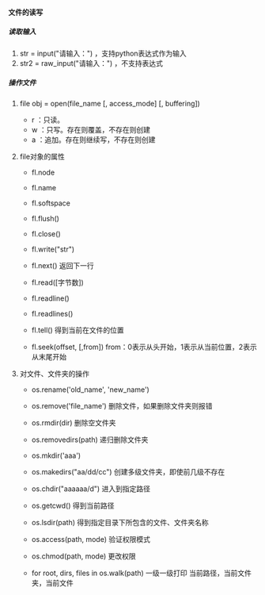 #### 文件的读写
##### 读取输入
1. str = input("请输入：")  ，支持python表达式作为输入
2. str2 = raw_input("请输入：") ，不支持表达式


##### 操作文件
1. file obj = open(file_name [, access_mode] [, buffering])
    - r     ：只读。
    - w     ：只写。存在则覆盖，不存在则创建
    - a     ：追加。存在则继续写，不存在则创建

2. file对象的属性
    - fl.node
    - fl.name
    - fl.softspace

    - fl.flush()
    - fl.close()
    - fl.write("str")
    - fl.next()         返回下一行
    - fl.read([字节数])
    - fl.readline()
    - fl.readlines()
    - fl.tell()     得到当前在文件的位置
    - fl.seek(offset, [,from])  from：0表示从头开始，1表示从当前位置，2表示从末尾开始


3. 对文件、文件夹的操作
    - os.rename('old_name', 'new_name')
    - os.remove('file_name')        删除文件，如果删除文件夹则报错
    - os.rmdir(dir)                 删除空文件夹
    - os.removedirs(path)           递归删除文件夹
    - os.mkdir('aaa')
    - os.makedirs("aa/dd/cc")       创建多级文件夹，即使前几级不存在
    - os.chdir("aaaaaa/d")          进入到指定路径
    - os.getcwd()                   得到当前路径
    - os.lsdir(path)                得到指定目录下所包含的文件、文件夹名称

    - os.access(path, mode)         验证权限模式
    - os.chmod(path, mode)          更改权限
    - for root, dirs, files in os.walk(path)    一级一级打印 当前路径，当前文件夹，当前文件


